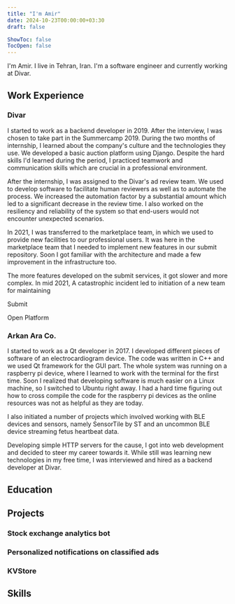 ```yaml
---
title: "I'm Amir"
date: 2024-10-23T00:00:00+03:30
draft: false

ShowToc: false
TocOpen: false
---
```


I'm Amir. I live in Tehran, Iran. I'm a software engineer and currently working at Divar.

## Work Experience

### Divar

I started to work as a backend developer in 2019.
After the interview, I was chosen to take part in the Summercamp 2019.
During the two months of internship, I learned about the company's culture and the technologies they use.
We developed a basic auction platform using Django.
Despite the hard skills I'd learned during the period,
I practiced teamwork and communication skills which are crucial in a professional environment.

After the internship, I was assigned to the Divar's ad review team.
We used to develop software to facilitate human reviewers as well as to automate the process.
We increased the automation factor by a substantial amount which led to a significant decrease in the review time.
I also worked on the resiliency and reliability of the system
so that end-users would not encounter unexpected scenarios.

In 2021, I was transferred to the marketplace team,
in which we used to provide new facilities to our professional users.
It was here in the marketplace team 
that I needed to implement new features in our submit repository.
Soon I got familiar with the architecture and made a few improvement in the infrastructure too.

The more features developed on the submit services, 
it got slower and more complex.
In mid 2021, A catastrophic incident led to initiation of a new team for maintaining 

Submit

Open Platform

### Arkan Ara Co.

I started to work as a Qt developer in 2017.
I developed different pieces of software of an electrocardiogram device.
The code was written in C++ and we used Qt framework for the GUI part.
The whole system was running on a raspberry pi device,
where I learned to work with the terminal for the first time.
Soon I realized that developing software is much easier on a Linux machine, so I switched to Ubuntu right away.
I had a hard time figuring out how to cross compile the code for the raspberry pi devices as
the online resources was not as helpful as they are today.

I also initiated a number of projects
which involved working with BLE devices and sensors,
namely SensorTile by ST and an uncommon BLE device streaming fetus heartbeat data.

Developing simple HTTP servers for the cause, I got into web development and decided to steer my career towards it.
While still was learning new technologies in my free time,
I was interviewed and hired as a backend developer at Divar.

## Education

## Projects

### Stock exchange analytics bot

### Personalized notifications on classified ads

### KVStore

## Skills
